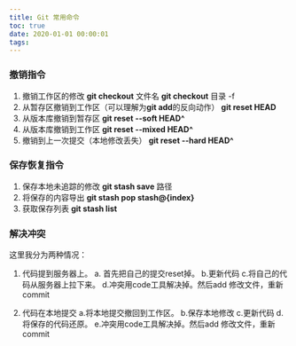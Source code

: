 ```yaml
---
title: Git 常用命令
toc: true
date: 2020-01-01 00:00:01
tags: 
---
```


###  撤销指令
1. 撤销工作区的修改
	**git checkout** 文件名
	**git checkout** 目录 -f
2. 从暂存区撤销到工作区（可以理解为**git add**的反向动作）
	**git reset HEAD**
3. 从版本库撤销到暂存区
	**git reset --soft HEAD^**
4. 从版本库撤销到工作区
	**git reset --mixed HEAD^**
5. 撤销到上一次提交（本地修改丢失）
	**git reset --hard HEAD^**

### 保存恢复指令
1. 保存本地未追踪的修改
	 **git stash save** 路径
2. 将保存的内容导出
	**git stash pop stash@{index}**
3. 获取保存列表
	 **git stash list**

### 解决冲突
这里我分为两种情况：
1. 代码提到服务器上。
	a. 首先把自己的提交reset掉。
	b.更新代码
	c.将自己的代码从服务器上拉下来。
	d.冲突用code工具解决掉。然后add 修改文件，重新commit

2. 代码在本地提交
	a.将本地提交撤回到工作区。
	b.保存本地修改
	c.更新代码
	d.将保存的代码还原。
	e.冲突用code工具解决掉。然后add 修改文件，重新commit
